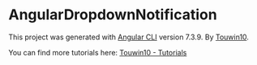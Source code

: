 # AngularDropdownNotification

This project was generated with [Angular CLI](https://github.com/angular/angular-cli) version 7.3.9.
By [Touwin10](https://touwin10.com/tutorials/XgIySYANbecEoOMXsMFf/how-to-make-a-drop-down-notification-menu-in-angular-2%2B).

You can find more tutorials here: [Touwin10 - Tutorials](https://touwin10.com/tutorials)